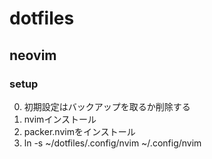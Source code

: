 # dotfiles

## neovim
### setup
0. 初期設定はバックアップを取るか削除する
1. nvimインストール
2. packer.nvimをインストール
3. ln -s ~/dotfiles/.config/nvim ~/.config/nvim
